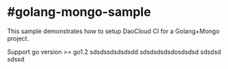 #golang-mongo-sample
=====
This sample demonstrates how to setup DaoCloud CI for a Golang+Mongo project.

Support go version >= go1.2
sdsdssdsdsdsdd
sdsdsdsdsdosdsdsd
sdsdsd
sdssd

